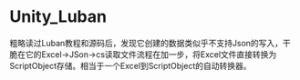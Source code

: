 # Unity_Luban
 粗略读过Luban教程和源码后，发现它创建的数据类似乎不支持Json的写入，干脆在它的Excel->JSon->cs读取文件流程在加一步，将Excel文件直接转换为ScriptObject存储。相当于一个Excel到ScriptObject的自动转换器。
